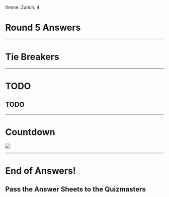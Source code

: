 theme: Zurich, 4

# Round 5 Answers

---

# Tie Breakers



---

# TODO

## TODO

---

# Countdown
![](https://www.youtube.com/watch?v=e32kaa9TzeE)





---

# End of Answers!

## Pass the Answer Sheets to the Quizmasters

